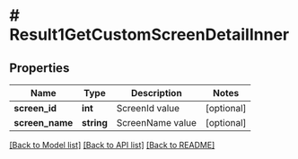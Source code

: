 # # Result1GetCustomScreenDetailInner

## Properties

Name | Type | Description | Notes
------------ | ------------- | ------------- | -------------
**screen_id** | **int** | ScreenId value | [optional]
**screen_name** | **string** | ScreenName value | [optional]

[[Back to Model list]](../../README.md#models) [[Back to API list]](../../README.md#endpoints) [[Back to README]](../../README.md)

